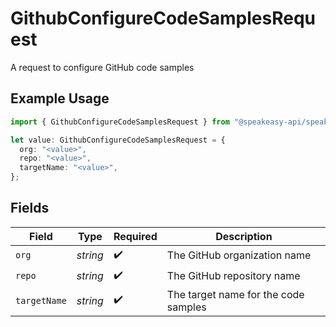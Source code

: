 # GithubConfigureCodeSamplesRequest

A request to configure GitHub code samples

## Example Usage

```typescript
import { GithubConfigureCodeSamplesRequest } from "@speakeasy-api/speakeasy-client-sdk-typescript/sdk/models/shared";

let value: GithubConfigureCodeSamplesRequest = {
  org: "<value>",
  repo: "<value>",
  targetName: "<value>",
};
```

## Fields

| Field                                | Type                                 | Required                             | Description                          |
| ------------------------------------ | ------------------------------------ | ------------------------------------ | ------------------------------------ |
| `org`                                | *string*                             | :heavy_check_mark:                   | The GitHub organization name         |
| `repo`                               | *string*                             | :heavy_check_mark:                   | The GitHub repository name           |
| `targetName`                         | *string*                             | :heavy_check_mark:                   | The target name for the code samples |